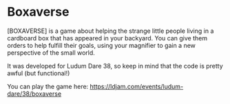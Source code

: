 # Boxaverse

[BOXAVERSE] is a game about helping the strange little people living in a cardboard box that has appeared in your backyard. You can give them orders to help fulfill their goals, using your magnifier to gain a new perspective of the small world.

It was developed for Ludum Dare 38, so keep in mind that the code is pretty awful (but functional!)

You can play the game here: https://ldjam.com/events/ludum-dare/38/boxaverse

